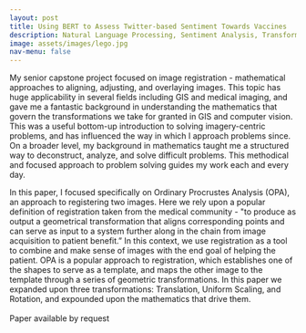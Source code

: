 ```yaml
---
layout: post
title: Using BERT to Assess Twitter-based Sentiment Towards Vaccines  
description: Natural Language Processing, Sentiment Analysis, Transformer Models  
image: assets/images/lego.jpg
nav-menu: false
---
```


My senior capstone project focused on image registration - mathematical approaches to aligning, adjusting, and overlaying images. This topic has huge applicability in several fields including GIS and medical imaging, and gave me a fantastic background in understanding the mathematics that govern the transformations we take for granted in GIS and computer vision. This was a useful bottom-up introduction to solving imagery-centric problems, and has influenced the way in which I approach problems since. On a broader level, my background in mathematics taught me a structured way to deconstruct, analyze, and solve difficult problems. This methodical and focused approach to problem solving guides my work each and every day. <br> 

In this paper, I focused specifically on Ordinary Procrustes Analysis (OPA), an approach to registering two images. Here we rely upon a popular definition of registration taken from the medical community - "to produce as output a geometrical transformation that aligns corresponding points and can serve as input to a system further along in the chain from image acquisition to patient benefit.” In this context, we use registration as a tool to combine and make sense of images with the end goal of helping the patient. OPA is a popular approach to registration, which establishes one of the shapes to serve as a template, and maps the other image to the template through a series of geometric transformations. In this paper we expanded upon three transformations:  Translation, Uniform Scaling, and Rotation, and expounded upon the mathematics that drive them.  
<br> Paper available by request 

